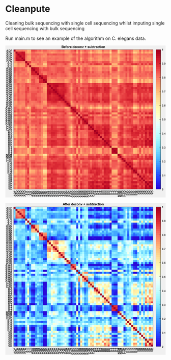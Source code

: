 # Cleanpute
 Cleaning bulk sequencing with single cell sequencing whilst imputing single cell sequencing with bulk sequencing

Run main.m to see an example of the algorithm on C. elegans data.

![Demo](https://github.com/evarol/Cleanpute/blob/main/before_correlation.png)

![Demo](https://github.com/evarol/Cleanpute/blob/main/after_correlation.png)
